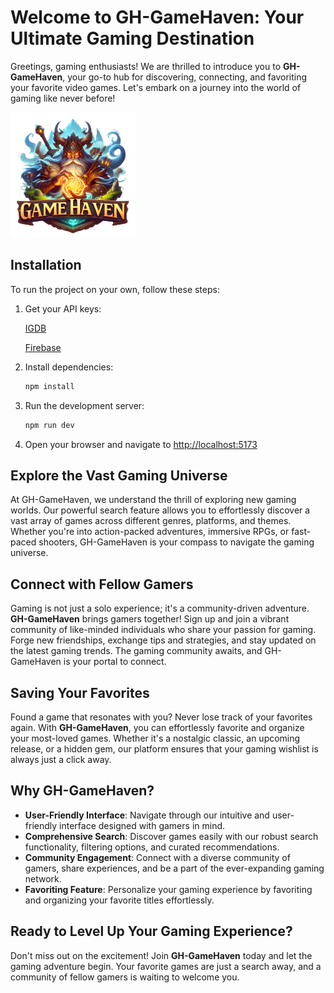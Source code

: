 # Welcome to GH-GameHaven: Your Ultimate Gaming Destination

Greetings, gaming enthusiasts! We are thrilled to introduce you to **GH-GameHaven**, your go-to hub for discovering, connecting, and favoriting your favorite video games. Let's embark on a journey into the world of gaming like never before!

<img src="./src/assets/GH-logo.png" alt="Gamehaven logo" width="200"/>

## Installation

To run the project on your own, follow these steps:

1. Get your API keys:

   [IGDB](https://api-docs.igdb.com/#getting-started)

   [Firebase](https://firebase.google.com/)

2. Install dependencies:

   ```sh
   npm install

   ```

3. Run the development server:

   ```sh
   npm run dev

   ```

4. Open your browser and navigate to [http://localhost:5173](http://localhost:5173)

## Explore the Vast Gaming Universe

At GH-GameHaven, we understand the thrill of exploring new gaming worlds. Our powerful search feature allows you to effortlessly discover a vast array of games across different genres, platforms, and themes. Whether you're into action-packed adventures, immersive RPGs, or fast-paced shooters, GH-GameHaven is your compass to navigate the gaming universe.

## Connect with Fellow Gamers

Gaming is not just a solo experience; it's a community-driven adventure. **GH-GameHaven** brings gamers together! Sign up and join a vibrant community of like-minded individuals who share your passion for gaming. Forge new friendships, exchange tips and strategies, and stay updated on the latest gaming trends. The gaming community awaits, and GH-GameHaven is your portal to connect.

## Saving Your Favorites

Found a game that resonates with you? Never lose track of your favorites again. With **GH-GameHaven**, you can effortlessly favorite and organize your most-loved games. Whether it's a nostalgic classic, an upcoming release, or a hidden gem, our platform ensures that your gaming wishlist is always just a click away.

## Why GH-GameHaven?

- **User-Friendly Interface**: Navigate through our intuitive and user-friendly interface designed with gamers in mind.
- **Comprehensive Search**: Discover games easily with our robust search functionality, filtering options, and curated recommendations.
- **Community Engagement**: Connect with a diverse community of gamers, share experiences, and be a part of the ever-expanding gaming network.
- **Favoriting Feature**: Personalize your gaming experience by favoriting and organizing your favorite titles effortlessly.

## Ready to Level Up Your Gaming Experience?

Don't miss out on the excitement! Join **GH-GameHaven** today and let the gaming adventure begin. Your favorite games are just a search away, and a community of fellow gamers is waiting to welcome you.
